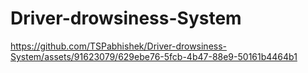 # Driver-drowsiness-System
https://github.com/TSPabhishek/Driver-drowsiness-System/assets/91623079/629ebe76-5fcb-4b47-88e9-50161b4464b1

